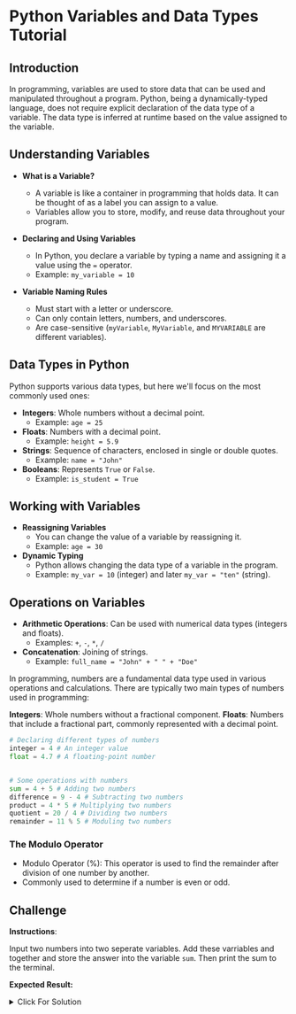 
# Python Variables and Data Types Tutorial

## Introduction
In programming, variables are used to store data that can be used and manipulated throughout a program. Python, being a dynamically-typed language, does not require explicit declaration of the data type of a variable. The data type is inferred at runtime based on the value assigned to the variable.

## Understanding Variables
- **What is a Variable?**
  - A variable is like a container in programming that holds data. It can be thought of as a label you can assign to a value.
  - Variables allow you to store, modify, and reuse data throughout your program.

- **Declaring and Using Variables**
  - In Python, you declare a variable by typing a name and assigning it a value using the `=` operator.
  - Example: `my_variable = 10`

- **Variable Naming Rules**
  - Must start with a letter or underscore.
  - Can only contain letters, numbers, and underscores.
  - Are case-sensitive (`myVariable`, `MyVariable`, and `MYVARIABLE` are different variables).

## Data Types in Python
Python supports various data types, but here we'll focus on the most commonly used ones:

- **Integers**: Whole numbers without a decimal point.
  - Example: `age = 25`
- **Floats**: Numbers with a decimal point.
  - Example: `height = 5.9`
- **Strings**: Sequence of characters, enclosed in single or double quotes.
  - Example: `name = "John"`
- **Booleans**: Represents `True` or `False`.
  - Example: `is_student = True`

## Working with Variables
- **Reassigning Variables**
  - You can change the value of a variable by reassigning it.
  - Example: `age = 30`
- **Dynamic Typing**
  - Python allows changing the data type of a variable in the program.
  - Example: `my_var = 10` (integer) and later `my_var = "ten"` (string).

## Operations on Variables
- **Arithmetic Operations**: Can be used with numerical data types (integers and floats).
  - Examples: `+`, `-`, `*`, `/`
- **Concatenation**: Joining of strings.
  - Example: `full_name = "John" + " " + "Doe"`

In programming, numbers are a fundamental data type used in various operations and calculations. There are typically two main types of numbers used in programming:

**Integers**: Whole numbers without a fractional component.
**Floats**: Numbers that include a fractional part, commonly represented with a decimal point.
<br>

```Python
# Declaring different types of numbers
integer = 4 # An integer value
float = 4.7 # A floating-point number


# Some operations with numbers
sum = 4 + 5 # Adding two numbers
difference = 9 - 4 # Subtracting two numbers
product = 4 * 5 # Multiplying two numbers
quotient = 20 / 4 # Dividing two numbers
remainder = 11 % 5 # Moduling two numbers
```

### The Modulo Operator
- Modulo Operator (%): This operator is used to find the remainder after division of one number by another.
- Commonly used to determine if a number is even or odd.




## Challenge
**Instructions**:

Input two numbers into two seperate variables. Add these varriables and together and store the answer into the variable `sum`. Then print the sum to the terminal.


**Expected Result:**

<details>
  <summary>Click For Solution</summary>
  
  Here is one possible solution

```Python
num1 = 10
num2 = 20

sum = num1 + num2
print(sum) # prints 30
```


## Challenge: Practice with Variables and Data Types
Now that you've learned about variables and data types, it's time to put your knowledge into practice.

**Objective**: Create a Python script that accomplishes the following tasks:
1. Create a variable named `item_price` and assign it a float value.
2. Create a variable named `quantity` and assign it an integer.
3. Calculate the total cost and store it in a variable named `total_cost`.
4. Print a message to the console that shows the item price, quantity, and total cost in a readable format.

**Example Output**:

- If `item_price` is 5.99 and `quantity` is 3, your program should print:
  - "Item price: $5.99, Quantity: 3, Total cost: $17.97"

- Write the solution in `cost_of_goods.py`
